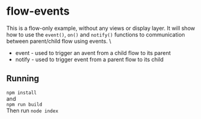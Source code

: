 # flow-events
This is a flow-only example, without any views or display layer. It will show how to use the `event()`, `on()` and `notify()` functions to communication between parent/child flow using events. \
* event - used to trigger an avent from a child flow to its parent
* notify - used to trigger event from a parent flow to its child

## Running
`npm install` \
and \
`npm run build`\
Then run `node index`